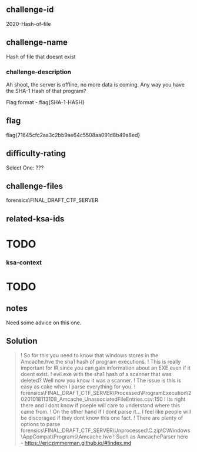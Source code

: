 ## challenge-id
2020-Hash-of-file

## challenge-name
Hash of file that doesnt exist

### challenge-description
Ah shoot, the server is offline, no more data is coming. Any way you have the SHA-1 Hash of that program?

Flag format - flag{SHA-1-HASH}

## flag
flag{71645cfc2aa3c2bb9ae64c5508aa091d8b49a8ed}

## difficulty-rating
Select One: 
???

## challenge-files
forensics\FINAL_DRAFT_CTF_SERVER

## related-ksa-ids
# TODO

### ksa-context
# TODO

## notes
Need some advice on this one.

## Solution 
>! So for this you need to know that windows stores in the Amcache.hve the sha1 hash of program executions.
>! This is really important for IR since you can gain information about an EXE even if it doent exist.
>! evil.exe with the sha1 hash of a scanner that was deleted? Well now you know it was a scanner.
>! The issue is this is easy as cake when I parse everything for you.
>! forensics\FINAL_DRAFT_CTF_SERVER\Processed\ProgramExecution\20201018113108_Amcache_UnassociatedFileEntries.csv:150 
>! Its right there and I dont know if poeple will care to understand where this came from.
>! On the other hand if I dont parse it... I feel like people will be discoraged if they dont know this one fact.
>! There are plenty of options to parse forensics\FINAL_DRAFT_CTF_SERVER\Unprocessed\C.zip\C\Windows\AppCompat\Programs\Amcache.hve
>! Such as AmcacheParser here -  https://ericzimmerman.github.io/#!index.md